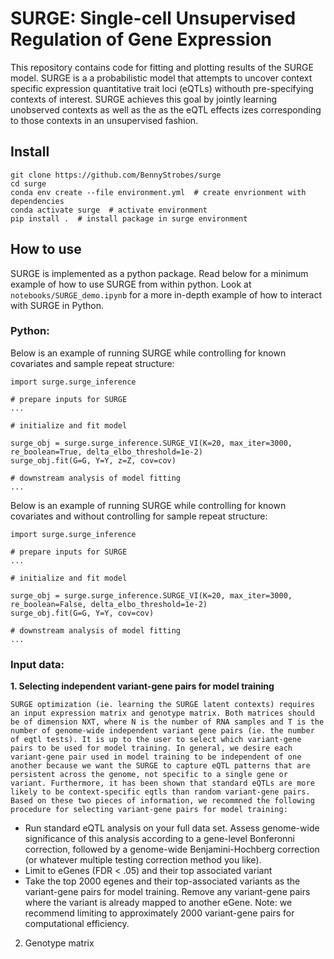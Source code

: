 # SURGE: Single-cell Unsupervised Regulation of Gene Expression

This repository contains code for fitting and plotting results of the SURGE model. SURGE is a a probabilistic model that attempts to uncover context specific expression quantitative trait loci (eQTLs) withouth pre-specifying contexts of interest. SURGE achieves this goal by jointly learning unobserved contexts as well as the as the eQTL effects izes corresponding to those contexts in an unsupervised fashion. 



## Install

```
git clone https://github.com/BennyStrobes/surge
cd surge
conda env create --file environment.yml  # create envrionment with dependencies
conda activate surge  # activate environment
pip install .  # install package in surge environment
```

## How to use

SURGE is implemented as a python package. Read below for a minimum example of how to use SURGE from within python. Look at `notebooks/SURGE_demo.ipynb` for a more in-depth example of how to interact with SURGE in Python.


### Python:
Below is an example of running SURGE while controlling for known covariates and sample repeat structure:
```
import surge.surge_inference

# prepare inputs for SURGE
...

# initialize and fit model

surge_obj = surge.surge_inference.SURGE_VI(K=20, max_iter=3000, re_boolean=True, delta_elbo_threshold=1e-2)
surge_obj.fit(G=G, Y=Y, z=Z, cov=cov)

# downstream analysis of model fitting
...

```

Below is an example of running SURGE while controlling for known covariates and without controlling for sample repeat structure:
```
import surge.surge_inference

# prepare inputs for SURGE
...

# initialize and fit model

surge_obj = surge.surge_inference.SURGE_VI(K=20, max_iter=3000, re_boolean=False, delta_elbo_threshold=1e-2)
surge_obj.fit(G=G, Y=Y, cov=cov)

# downstream analysis of model fitting
...

```

### Input data:

**1. Selecting independent variant-gene pairs for model training**

    SURGE optimization (ie. learning the SURGE latent contexts) requires an input expression matrix and genotype matrix. Both matrices should be of dimension NXT, where N is the number of RNA samples and T is the number of genome-wide independent variant gene pairs (ie. the number of eqtl tests). It is up to the user to select which variant-gene pairs to be used for model training. In general, we desire each variant-gene pair used in model training to be independent of one another because we want the SURGE to capture eQTL patterns that are persistent across the genome, not specific to a single gene or variant. Furthermore, it has been shown that standard eQTLs are more likely to be context-specific eqtls than random variant-gene pairs. Based on these two pieces of information, we recommned the following procedure for selecting variant-gene pairs for model training:

   - Run standard eQTL analysis on your full data set. Assess genome-wide significance of this analysis according to a gene-level Bonferonni correction, followed by a genome-wide Benjamini-Hochberg correction (or whatever multiple testing correction method you like).
   - Limit to eGenes (FDR < .05) and their top associated variant
   - Take the top 2000 egenes and their top-associated variants as the variant-gene pairs for model training. Remove any variant-gene pairs where the variant is already mapped to another eGene. Note: we recommend limiting to approximately 2000 variant-gene pairs for computational efficiency. 


2. Genotype matrix



